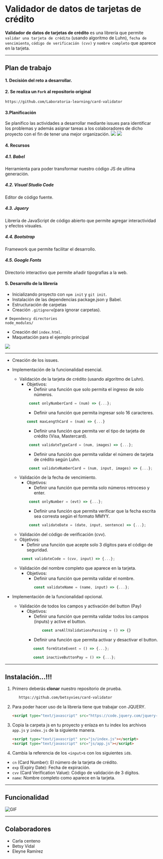 # Validador de datos de tarjetas de crédito

**Validador de datos de tarjetas de crédito** es una librería que permite `validar una tarjeta de crédito`
(usando algoritmo de Luhn), `fecha de vencimiento`, `código de verificación (cvv)` y `nombre completo` que aparece en la tarjeta.

***
## Plan de trabajo

#### 1. Decisión del reto a desarrollar.

#### 2. Se realiza un `Fork` al repositorio original

```
https://github.com/Laboratoria-learning/card-validator
```

#### 3.Planificación

Se planifico las actividades a desarrollar mediante issues para identificar los problemas y además asignar tareas a los colaboradores de dicho proyecto con el fin de tener una mejor organización.
![](public/assets/images/issues_open.PNG)
![](public/assets/images/issues_closed.PNG)

#### 4. Recursos

##### 4.1. Babel
Herramienta para poder transformar nuestro código JS de ultima generación.

##### 4.2. Visual Studio Code
Editor de código fuente.

##### 4.3. Jquery
Librería de JavaScript de código abierto que permite agregar interactividad y efectos visuales.

##### 4.4. Bootstrap
 Framework que permite facilitar el desarrollo.

##### 4.5. Google Fonts
Directorio interactivo que permite añadir tipografias a la web.

#### 5. Desarrollo de la librería
* Inicializando proyecto con `npm init` y `git init`.
* Instalación de las dependencias package.json y Babel.
* Estructuración de carpetas
* Creación  `.gitignore`(para ignorar carpetas).

```
# Dependency directories
node_modules/
```

* Creación del `index.html`.
* Maquetación para el ejemplo principal

![](public/assets/images/maquetacion.PNG)
 ***

* Creación de los issues.
* Implementación de la funcionalidad esencial.

  * Validación de la tarjeta de crédito (usando algoritmo de Luhn).
    * Objetivos:
      * Definir una función que solo permita el ingreso de solo números.
      ```js
       const onlyNumberCard = (num) => {...};
      ```
      * Definir una función que permita ingresar solo 16 caracteres.
       ```js
       const maxLengthCard = (num) => {...} 
       ```
      * Definir una función que permita ver el tipo de tarjeta de crédito (Visa, Mastercard).
      ```js
       const validateTypeCard = (num, images) => {...};
      ```
      * Definir una función que permita validar el número de tarjeta de crédito según Luhn.
      ```js
       const validateNumberCard = (num, input, images) => {...};
      ```
  * Validación de la fecha de vencimiento.
    * Objetivos:
      * Definir una función que permita solo números retroceso y enter.
      ```js
       const onlyNumber = (evt) => {...};
      ```
      * Definir una función que permita verificar que la fecha escrita sea corresta según el formato MMYY.
      ```js
       const validateDate = (date, input, sentence) => {...};
      ```
  *  Validación del código de verificación (cvv).
    * Objetivos:
      * Definir una función que acepte solo 3 dígitos para el código de seguridad.
      ```js
       const validateCode = (cvv, input) => {...};
      ```
  * Validación del nombre completo que aparece en la tarjeta.
    * Objetivos:
      * Definir una función que permita validar el nombre.
        ```js
        const validateName = (name, input) => {...};
        ```

* Implementación de la funcionalidad opcional.
  * Validación de todos los campos y activación del button (Pay)
    * Objetivos:
        * Definir una función que permita validar todos los campos (inputs) y active el button.
         ```js
                const areAllValidationsPassing = () => {}               
         ```
        * Definir una función que permita activar y desactivar el button.
         ```js
            const formStateEvent = () => {...};

            const inactiveButtonPay = () => {...};

         ```
***
## Instalación...!!!

1. Primero deberás **clonar** nuestro repositorio de prueba. 
   ```bash
      https://github.com/betsyvies/card-validator   
   ```
2. Para poder hacer uso de la librería tiene que trabajar con JQUERY.
    ```html
    <script type="text/javascript" src="https://code.jquery.com/jquery-3.2.1.min.js"></script>
    ```
3. Copia la carpeta js en tu proyecto y enlaza en tu index los archivos `app.js` y `index.js` de la siguiente manera.
    ```html
    <script type="text/javascript" src="js/index.js"></script>
    <script type="text/javascript" src="js/app.js"></script> 
    ```

4. Cambia la referencia de los `<input>`s con los siguientes `id`s.
* `cn` (Card Number): El número de la tarjeta de crédito.
* `exp` (Expiry Date): Fecha de expiración.
* `cvv` (Card Verification Value): Código de validación de 3 dígitos.
* `name`: Nombre completo como aparece en la tarjeta.
***
## Funcionalidad

![GIF](public/assets/images/funcionalidad.gif)

***

## Colaboradores

* Carla centeno
* Betsy Vidal
* Eleyne Ramírez